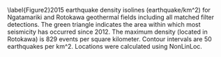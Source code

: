 \label{Figure2}2015 earthquake density isolines (earthquake/km^2) for Ngatamariki and Rotokawa geothermal fields including all matched filter detections. The green triangle indicates the area within which most seismicity has occurred since 2012. The maximum density (located in Rotokawa) is 829 events per square kilometer. Contour intervals are 50 earthquakes per km^2. Locations were calculated using NonLinLoc.